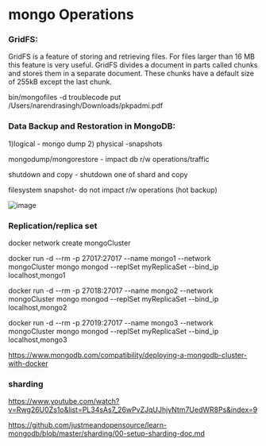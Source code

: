 # mongo Operations

### GridFS:

GridFS is a feature of storing and retrieving files. For files larger than 16 MB this feature is very useful. GridFS divides a document in parts called chunks and stores them in a separate document. These chunks have a default size of 255kB except the last chunk.

bin/mongofiles -d troublecode put /Users/narendrasingh/Downloads/pkpadmi.pdf


### Data Backup and Restoration in MongoDB:

1)logical - mongo dump
2) physical -snapshots


mongodump/mongorestore - impact db r/w operations/traffic

shutdown and copy - shutdown one of shard and copy

filesystem snapshot- do not impact  r/w operations (hot backup)



![image](https://user-images.githubusercontent.com/10362252/210093497-17953aa3-057b-4483-b224-4429b31dabc7.png)


### Replication/replica set
docker network create mongoCluster

docker run -d --rm -p 27017:27017 --name mongo1 --network mongoCluster mongo mongod --replSet myReplicaSet --bind_ip localhost,mongo1

docker run -d --rm -p 27018:27017 --name mongo2 --network mongoCluster mongo mongod --replSet myReplicaSet --bind_ip localhost,mongo2

docker run -d --rm -p 27019:27017 --name mongo3 --network mongoCluster mongo mongod --replSet myReplicaSet --bind_ip localhost,mongo3

https://www.mongodb.com/compatibility/deploying-a-mongodb-cluster-with-docker


### sharding

https://www.youtube.com/watch?v=Rwg26U0Zs1o&list=PL34sAs7_26wPvZJqUJhjyNtm7UedWR8Ps&index=9

https://github.com/justmeandopensource/learn-mongodb/blob/master/sharding/00-setup-sharding-doc.md
